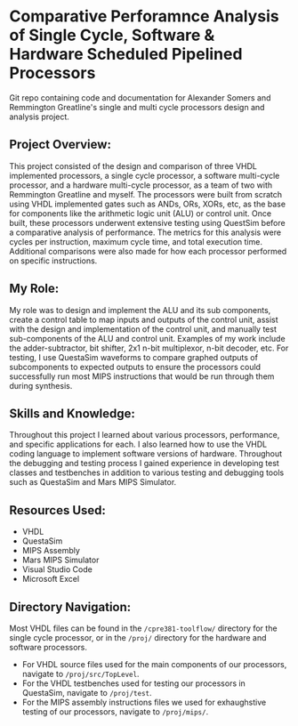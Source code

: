 # Comparative Perforamnce Analysis of Single Cycle, Software & Hardware Scheduled Pipelined Processors
Git repo containing code and documentation for Alexander Somers and Remmington Greatline's single and multi cycle processors design and analysis project. 

## Project Overview:
This project consisted of the design and comparison of three VHDL implemented processors, a single cycle processor, a software multi-cycle processor, and a hardware multi-cycle processor, as a team of two with Remmington Greatline and myself. The processors were built from scratch using VHDL implemented gates such as ANDs, ORs, XORs, etc, as the base for components like the arithmetic logic unit (ALU) or control unit. Once built, these processors underwent extensive testing using QuestSim before a comparative analysis of performance. The metrics for this analysis were cycles per instruction, maximum cycle time, and total execution time. Additional comparisons were also made for how each processor performed on specific instructions.

## My Role:
My role was to design and implement the ALU and its sub components, create a control table to map inputs and outputs of the control unit, assist with the design and implementation of the control unit, and manually test sub-components of the ALU and control unit. Examples of my work include the adder-subtractor, bit shifter, 2x1 n-bit multiplexor, n-bit decoder, etc. For testing, I use QuestaSim waveforms to compare graphed outputs of subcomponents to expected outputs to ensure the processors could successfully run most MIPS instructions that would be run through them during synthesis.

## Skills and Knowledge:
Throughout this project I learned about various processors, performance, and specific applications for each.  I also learned how to use the VHDL coding language to implement software versions of hardware. Throughout the debugging and testing process I gained experience in developing test classes and testbenches in addition to various testing and debugging tools such as QuestaSim and Mars MIPS Simulator.

## Resources Used:
 - VHDL
 - QuestaSim
 - MIPS Assembly
 - Mars MIPS Simulator
 - Visual Studio Code
 - Microsoft Excel


## Directory Navigation:
Most VHDL files can be found in the `/cpre381-toolflow/` directory for the single cycle processor, or in the `/proj/` directory for the hardware and software processors. 
 - For VHDL source files used for the main components of our processors, navigate to `/proj/src/TopLevel`. 
 - For the VHDL testbenches used for testing our processors in QuestaSim, navigate to `/proj/test`.
 - For the MIPS assembly instructions files we used for exhaughstive testing of our processors, navigate to `/proj/mips/`.